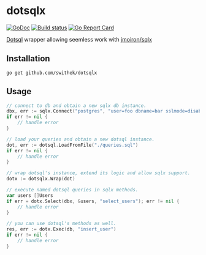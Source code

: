 # dotsqlx

[![GoDoc](https://godoc.org/github.com/swithek/dotsqlx?status.png)](https://godoc.org/github.com/swithek/dotsqlx)
[![Build status](https://travis-ci.org/swithek/dotsqlx.svg?branch=master)](https://travis-ci.org/swithek/dotsqlx)
[![Go Report Card](https://goreportcard.com/badge/github.com/swithek/dotsqlx)](https://goreportcard.com/report/github.com/swithek/dotsqlx)

[Dotsql](https://github.com/gchaincl/dotsql) wrapper allowing seemless work with [jmoiron/sqlx](https://github.com/jmoiron/sqlx)

## Installation
```
go get github.com/swithek/dotsqlx
```

## Usage
```go
// connect to db and obtain a new sqlx db instance.
dbx, err := sqlx.Connect("postgres", "user=foo dbname=bar sslmode=disable")
if err != nil {
    // handle error
}

// load your queries and obtain a new dotsql instance.
dot, err := dotsql.LoadFromFile("./queries.sql")
if err != nil {
    // handle error
}

// wrap dotsql's instance, extend its logic and allow sqlx support.
dotx := dotsqlx.Wrap(dot)

// execute named dotsql queries in sqlx methods.
var users []Users
if err = dotx.Select(dbx, &users, "select_users"); err != nil {
    // handle error
}

// you can use dotsql's methods as well.
res, err := dotx.Exec(db, "insert_user")
if err != nil {
    // handle error
}

```
